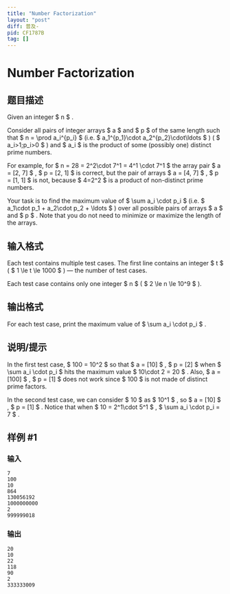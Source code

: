 ```yaml
---
title: "Number Factorization"
layout: "post"
diff: 普及-
pid: CF1787B
tag: []
---
```


# Number Factorization

## 题目描述

Given an integer $ n $ .

Consider all pairs of integer arrays $ a $ and $ p $ of the same length such that $ n = \prod a_i^{p_i} $ (i.e. $ a_1^{p_1}\cdot a_2^{p_2}\cdot\ldots $ ) ( $ a_i>1;p_i>0 $ ) and $ a_i $ is the product of some (possibly one) distinct prime numbers.

For example, for $ n = 28 = 2^2\cdot 7^1 = 4^1 \cdot 7^1 $ the array pair $ a = [2, 7] $ , $ p = [2, 1] $ is correct, but the pair of arrays $ a = [4, 7] $ , $ p = [1, 1] $ is not, because $ 4=2^2 $ is a product of non-distinct prime numbers.

Your task is to find the maximum value of $ \sum a_i \cdot p_i $ (i.e. $ a_1\cdot p_1 + a_2\cdot p_2 + \ldots $ ) over all possible pairs of arrays $ a $ and $ p $ . Note that you do not need to minimize or maximize the length of the arrays.

## 输入格式

Each test contains multiple test cases. The first line contains an integer $ t $ ( $ 1 \le t \le 1000 $ ) — the number of test cases.

Each test case contains only one integer $ n $ ( $ 2 \le n \le 10^9 $ ).

## 输出格式

For each test case, print the maximum value of $ \sum a_i \cdot p_i $ .

## 说明/提示

In the first test case, $ 100 = 10^2 $ so that $ a = [10] $ , $ p = [2] $ when $ \sum a_i \cdot p_i $ hits the maximum value $ 10\cdot 2 = 20 $ . Also, $ a = [100] $ , $ p = [1] $ does not work since $ 100 $ is not made of distinct prime factors.

In the second test case, we can consider $ 10 $ as $ 10^1 $ , so $ a = [10] $ , $ p = [1] $ . Notice that when $ 10 = 2^1\cdot 5^1 $ , $ \sum a_i \cdot p_i = 7 $ .

## 样例 #1

### 输入

```
7
100
10
864
130056192
1000000000
2
999999018
```

### 输出

```
20
10
22
118
90
2
333333009
```

